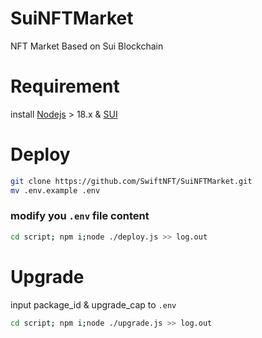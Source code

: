# SuiNFTMarket
NFT Market Based on Sui Blockchain


# Requirement
install [Nodejs](https://nodejs.org/en) > 18.x & [SUI](https://docs.sui.io/build/install)

# Deploy
```bash
git clone https://github.com/SwiftNFT/SuiNFTMarket.git
mv .env.example .env
```
### modify you `.env` file content
```bash
cd script; npm i;node ./deploy.js >> log.out
```

# Upgrade
input package_id & upgrade_cap to `.env`

```bash
cd script; npm i;node ./upgrade.js >> log.out
```
